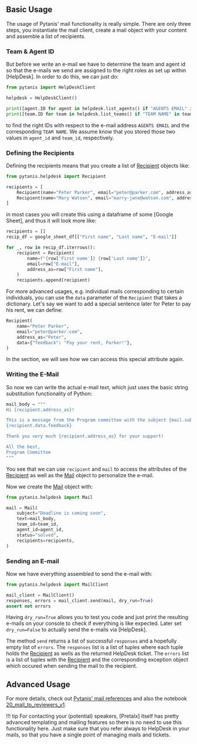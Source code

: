 ## Basic Usage

The usage of Pytanis' mail functionality is really simple. There are only three steps, you instantiate the mail client,
create a mail object with your content and assemble a list of recipients.

### Team & Agent ID

But before we write an e-mail we have to determine the team and agent id so that the e-mails we send are assigned to
the right roles as set up within [HelpDesk]. In order to do this, we can just do:

```python
from pytanis import HelpDeskClient

helpdesk = HelpDeskClient()

print([agent.ID for agent in helpdesk.list_agents() if "AGENTS EMAIL" in agent.email])
print([team.ID for team in helpdesk.list_teams() if "TEAM NAME" in team.name])
```
to find the right IDs with respect to the e-mail address `AGENTS EMAIL` and the corresponding `TEAM NAME`. We assume
know that you stored those two values in `agent_id` and `team_id`, respectively.

### Defining the Recipients

Defining the recipients means that you create a list of [Recipient] objects like:
```python
from pytanis.helpdesk import Recipient

recipients = [
    Recipient(name="Peter Parker", email="peter@parker.com", address_as="Peter"),
    Recipient(name="Mary Watson", email="marry-jane@watson.com", address_as="Mary"),
]
```
in most cases you will create this using a dataframe of some [Google Sheet], and thus it will look more like:
```python
recipients = []
recip_df = google_sheet_df[["First name", "Last name", "E-mail"]]

for _, row in recip_df.iterrows():
    recipient = Recipient(
        name=f"{row['First name']} {row['Last name']}",
        email=row["E-mail"],
        address_as=row["First name"],
    )
    recipients.append(recipient)
```

For more advanced usages, e.g. individual mails corresponding to certain individuals, you can use the `data` parameter of the
`Recipient` that takes a dictionary. Let's say we want to add a special sentence later for Peter to pay his rent, we can define:
```python
Recipient(
    name="Peter Parker",
    email="peter@parker.com",
    address_as="Peter",
    data={"feedback": "Pay your rent, Parker!"},
)
```
In the section, we will see how we can access this special attribute again.

### Writing the E-Mail

So now we can write the actual e-mail text, which just uses the basic string substitution functionality of Python:
```python
mail_body = """
Hi {recipient.address_as}!

This is a message from the Program committee with the subject {mail.subject} :-)
{recipient.data.feedback}

Thank you very much {recipient.address_as} for your support!

All the best,
Program Committee
"""
```
You see that we can use `recipient` and `mail` to access the attributes of the [Recipient] as well as the [Mail] object
to personalize the e-mail.

Now we create the [Mail] object with:
```python
from pytanis.helpdesk import Mail

mail = Mail(
    subject="Deadline is coming soon",
    text=mail_body,
    team_id=team_id,
    agent_id=agent_id,
    status="solved",
    recipients=recipients,
)
```

### Sending an E-mail

Now we have everything assembled to send the e-mail with:
```python
from pytanis.helpdesk import MailClient

mail_client = MailClient()
responses, errors = mail_client.send(mail, dry_run=True)
assert not errors
```
Having `dry_run=True` allows you to test you code and just print the resulting e-mails on your console to check if everything
is like expected. Later set `dry_run=False` to actually send the e-mails via [HelpDesk].

The method `send` returns a list of successful `responses` and a hopefully empty list of `errors`. The `responses` list
is a list of tuples where each tuple holds the [Recipient] as wells as the returned HelpDesk ticket. The `errors` list is
a list of tuples with the [Recipient] and the corresponding exception object which occured when sending the mail to the recipient.

## Advanced Usage

For more details, check out [Pytanis' mail references](../../reference/pytanis/helpdesk/mail/#pytanis.helpdesk.mail)
and also the notebook [20_mail_to_reviewers_v1].


!!! tip
    For contacting your (potential) speakers, [Pretalx] itself has pretty advanced templating and mailing features so
    there is no need to use this functionality here. Just make sure that you refer always to HelpDesk in your mails,
    so that you have a single point of managing mails and tickets.

[Recipient]: ../../reference/pytanis/helpdesk/mail/#pytanis.helpdesk.mail.Recipient
[Mail]: ../../reference/pytanis/helpdesk/mail/#pytanis.helpdesk.mail.Mail
[20_mail_to_reviewers_v1]: https://github.com/FlorianWilhelm/pytanis/blob/main/notebooks/pyconde-pydata-berlin-2023/20_mail_to_reviewers_v1.ipynb
